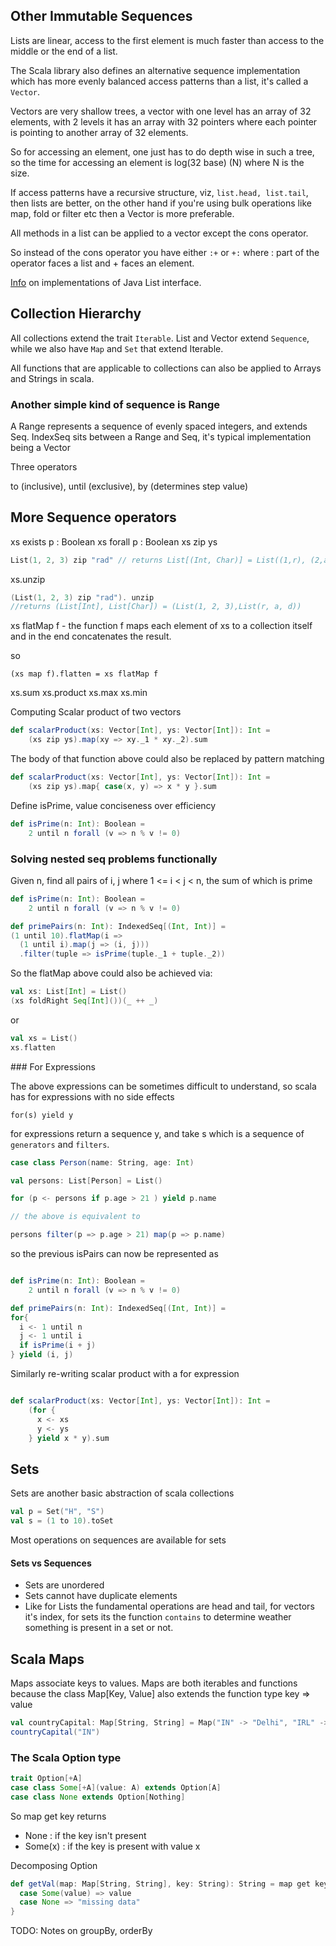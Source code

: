 ## Other Immutable Sequences 

Lists are linear, access to the first element is much faster than access to the middle
or the end of a list.

The Scala library also defines an alternative sequence implementation which
has more evenly balanced access patterns than a list, it's called a `Vector`.

Vectors are very shallow trees, a vector with one level has an array of
32 elements, with 2 levels it has an array with 32 pointers where each pointer
is pointing to another array of 32 elements.

So for accessing an element, one just has to do depth wise in such a tree,
so the time for accessing an element is log(32 base) (N) where N is the size.

If access patterns have a recursive structure, viz, `list.head, list.tail`, then
lists are better, on the other hand if you're using bulk operations like map, fold
or filter etc then a Vector is more preferable. 

All methods in a list can be applied to a vector except the cons operator.

So instead of the cons operator you have either `:+` or `+:` where : part of
the operator faces a list and + faces an element.

[Info](https://stackoverflow.com/a/322742/5618041) on implementations of Java List interface. 

## Collection Hierarchy

All collections extend the trait `Iterable`. List and Vector extend `Sequence`, while we
also have `Map` and `Set` that extend Iterable.

All functions that are applicable to collections can also be applied to Arrays
and Strings in scala.

### Another simple kind of sequence is Range

A Range represents a sequence of evenly spaced integers, and extends Seq.
IndexSeq sits between a Range and Seq, it's typical implementation being a Vector

Three operators

to (inclusive), until (exclusive), by (determines step value)

## More Sequence operators

xs exists p : Boolean
xs forall p : Boolean
xs zip ys
```scala
List(1, 2, 3) zip "rad" // returns List[(Int, Char)] = List((1,r), (2,a), (3,d))
```
xs.unzip
```scala
(List(1, 2, 3) zip "rad"). unzip 
//returns (List[Int], List[Char]) = (List(1, 2, 3),List(r, a, d))
```
xs flatMap f - the function f maps each element of xs to a collection itself and in the end 
concatenates the result.

so
```
(xs map f).flatten = xs flatMap f
```

xs.sum
xs.product
xs.max
xs.min


Computing Scalar product of two vectors


```scala
def scalarProduct(xs: Vector[Int], ys: Vector[Int]): Int =
    (xs zip ys).map(xy => xy._1 * xy._2).sum
```

The body of that function above could also be replaced by pattern matching

```scala
def scalarProduct(xs: Vector[Int], ys: Vector[Int]): Int =
    (xs zip ys).map{ case(x, y) => x * y }.sum
```

Define isPrime, value conciseness over efficiency

```scala
def isPrime(n: Int): Boolean = 
    2 until n forall (v => n % v != 0)
```

### Solving nested seq problems functionally

Given n, find all pairs of i, j where 1 <= i < j < n, the sum of which is prime


```scala
def isPrime(n: Int): Boolean = 
    2 until n forall (v => n % v != 0)

def primePairs(n: Int): IndexedSeq[(Int, Int)] = 
(1 until 10).flatMap(i => 
  (1 until i).map(j => (i, j)))
  .filter(tuple => isPrime(tuple._1 + tuple._2))
```

So the flatMap above could also be achieved via:

```scala
val xs: List[Int] = List()
(xs foldRight Seq[Int]())(_ ++ _)
```

or

```scala
val xs = List()
xs.flatten
```

### For Expressions

The above expressions can be sometimes difficult to understand, so scala
has for expressions with no side effects

```
for(s) yield y
```

for expressions return a sequence y, and take s which is a sequence of `generators` and
`filters`.


```scala
case class Person(name: String, age: Int)

val persons: List[Person] = List()

for (p <- persons if p.age > 21 ) yield p.name

// the above is equivalent to

persons filter(p => p.age > 21) map(p => p.name)
```

so the previous isPairs can now be represented as


```scala

def isPrime(n: Int): Boolean = 
    2 until n forall (v => n % v != 0)

def primePairs(n: Int): IndexedSeq[(Int, Int)] = 
for{
  i <- 1 until n
  j <- 1 until i
  if isPrime(i + j)
} yield (i, j)
```

Similarly re-writing scalar product with a for expression

```scala

def scalarProduct(xs: Vector[Int], ys: Vector[Int]): Int =
    (for {
      x <- xs
      y <- ys
    } yield x * y).sum
```

## Sets

Sets are another basic abstraction of scala collections

```scala
val p = Set("H", "S")
val s = (1 to 10).toSet
```

Most operations on sequences are available for sets

#### Sets vs Sequences

+ Sets are unordered
+ Sets cannot have duplicate elements
+ Like for Lists the fundamental operations are head and tail, for vectors it's index, for sets
its the function `contains` to determine weather something is present in a set or not.

## Scala Maps

Maps associate keys to values. 
Maps are both iterables and functions because the class Map[Key, Value] also extends the function 
type key => value

```scala
val countryCapital: Map[String, String] = Map("IN" -> "Delhi", "IRL" -> "Dublin")
countryCapital("IN")
```

### The Scala Option type

```scala
trait Option[+A]
case class Some[+A](value: A) extends Option[A]
case class None extends Option[Nothing]
```

So map get key returns

+ None : if the key isn't present
+ Some(x) : if the key is present with value x


Decomposing Option
```scala
def getVal(map: Map[String, String], key: String): String = map get key match {
  case Some(value) => value
  case None => "missing data"
}
```

TODO: Notes on groupBy, orderBy
